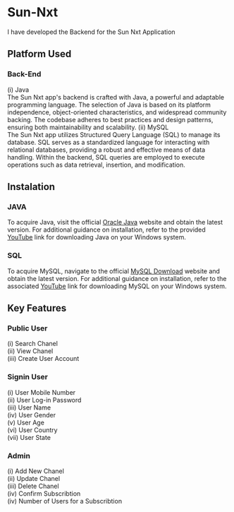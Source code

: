 # Sun-Nxt
I have developed the Backend for the Sun Nxt Application

## Platform Used
### Back-End
  (i) Java <br>
  The Sun Nxt app's backend is crafted with Java, a powerful and adaptable programming language. The selection of Java is based on its platform independence, object-oriented characteristics, and widespread community backing. The codebase adheres to best practices and design patterns, ensuring both maintainability and scalability.
  (ii) MySQL <br>
  The Sun Nxt app utilizes Structured Query Language (SQL) to manage its database. SQL serves as a standardized language for interacting with relational databases, providing a robust and effective means of data handling. Within the backend, SQL queries are employed to execute operations such as data retrieval, insertion, and modification.
  
## Instalation
### JAVA
To acquire Java, visit the official [Oracle Java](https://www.java.com/download/ie_manual.jsp) website and obtain the latest version. For additional guidance on installation, refer to the provided [YouTube](https://youtu.be/-hxCPXjYWJU?si=ut-uQGmtY7dlR_oN) link for downloading Java on your Windows system.

### SQL
To acquire MySQL, navigate to the official [MySQL Download](https://www.mysql.com/downloads/) website and obtain the latest version. For additional guidance on installation, refer to the associated [YouTube](https://youtu.be/9cI9UgK3qZA?si=ezUWHZ756G8TSwqa) link for downloading MySQL on your Windows system.


## Key Features
### Public User
(i) Search Chanel <br>
(ii) View Chanel <br>
(iii) Create User Account <br>

### Signin User
(i) User Mobile Number <br>
(ii) User Log-in Password <br>
(iii) User Name <br>
(iv) User Gender <br>
(v) User Age <br>
(vi) User Country <br>
(vii) User State <br>

### Admin
(i) Add New Chanel <br>
(ii) Update Chanel <br>
(iii) Delete Chanel <br>
(iv) Confirm Subscribtion <br>
(iv) Number of Users for a Subscribtion <br>

